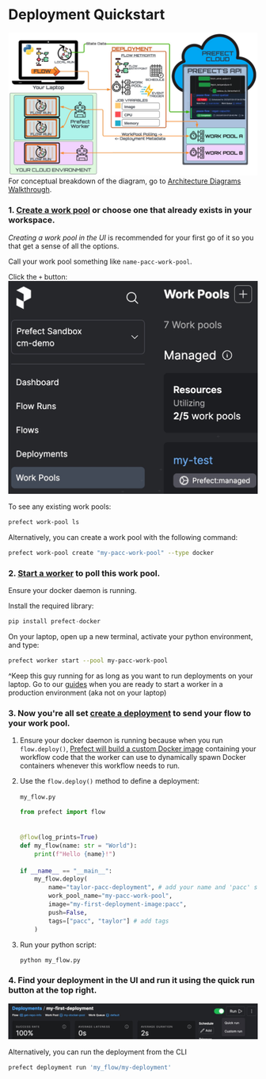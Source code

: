 # Deployment Quickstart

![Alt text](images/main_diagram.png)
For conceptual breakdown of the diagram, go to [Architecture Diagrams Walkthrough](archetecture_diagrams_walkthrough.md).

### 1. [Create a work pool](https://docs.prefect.io/latest/tutorial/workers/#create-a-work-pool) or choose one that already exists in your workspace.
_Creating a work pool in the UI_ is recommended for your first go of it so you that get a sense of all the options.

Call your work pool something like `name-pacc-work-pool`.

Click the `+` button:
![Alt text](images/create_work_pool_button.png)

To see any existing work pools:
```bash
prefect work-pool ls
``` 

Alternatively, you can create a work pool with the following command:
```bash
prefect work-pool create "my-pacc-work-pool" --type docker
```

### 2. [Start a worker](https://docs.prefect.io/latest/tutorial/workers/#start-a-worker) to poll this work pool.

Ensure your docker daemon is running.

Install the required library:
```python
pip install prefect-docker
```

On your laptop, open up a new terminal, activate your python environment, and type:
```bash
prefect worker start --pool my-pacc-work-pool
```
^Keep this guy running for as long as you want to run deployments on your laptop. Go to our [guides]() when you are ready to start a worker in a production environment (aka not on your laptop)

### 3. Now you're all set [create a deployment](https://docs.prefect.io/latest/tutorial/workers/#create-the-deployment) to send your flow to your work pool.


1. Ensure your docker daemon is running because when you run `flow.deploy()`, [Prefect will build a custom Docker image](https://docs.prefect.io/latest/tutorial/workers/#create-the-deployment:~:text=Prefect%20will%20build%20a%20custom%20Docker%20image%20containing%20your%20workflow%20code%20that%20the%20worker%20can%20use%20to%20dynamically%20spawn%20Docker%20containers%20whenever%20this%20workflow%20needs%20to%20run.) containing your workflow code that the worker can use to dynamically spawn Docker containers whenever this workflow needs to run.

2. Use the `flow.deploy()` method to define a deployment:

    `my_flow.py`

    ```python title="my_flow.py"
    from prefect import flow


    @flow(log_prints=True)
    def my_flow(name: str = "World"):
        print(f"Hello {name}!")

    if __name__ == "__main__":
        my_flow.deploy(
            name="taylor-pacc-deployment", # add your name and 'pacc' so its easy to find
            work_pool_name="my-pacc-work-pool", 
            image="my-first-deployment-image:pacc",
            push=False,
            tags=["pacc", "taylor"] # add tags
        )
    ```

3. Run your python script:
    ```bash
    python my_flow.py
    ```

### 4. Find your deployment in the UI and run it using the quick run button at the top right.
![Alt text](images/quick_run_button.png)

Alternatively, you can run the deployment from the CLI
```bash
prefect deployment run 'my_flow/my-deployment'
```